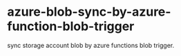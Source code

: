 # azure-blob-sync-by-azure-function-blob-trigger
sync storage account blob by azure functions blob trigger.
